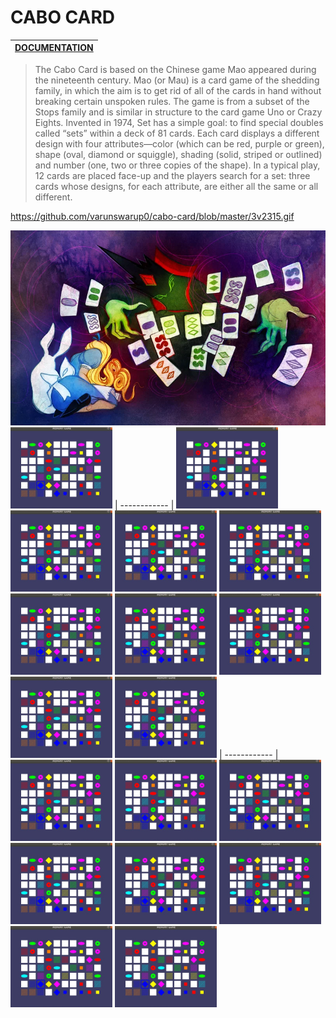 # CABO CARD

|[DOCUMENTATION](https://docs.google.com/document/d/19gY5NmwvQqfZmJ5ssY5l50QmcEl40KyuM_ZqwJi1Bks/edit?usp=sharing "Google's Docs")       |
| ------------- |

>The Cabo Card is based on the Chinese game Mao appeared during the nineteenth century.
>Mao (or Mau) is a card game of the shedding family, in which the aim is to get rid of all of the cards in hand without breaking certain unspoken rules.
>The game is from a subset of the Stops family and is similar in structure to the card game Uno or Crazy Eights.
>Invented in 1974, Set has a simple goal: to find special doubles called “sets” within a deck of 81 cards. Each card displays a different design with four attributes—color (which can be red, purple or green), shape (oval, diamond or squiggle), shading (solid, striped or outlined) and number (one, two or three copies of the shape).
>In a typical play, 12 cards are placed face-up and the players search for a set: three cards whose designs, for each attribute, are either all the same or all different.





https://github.com/varunswarup0/cabo-card/blob/master/3v2315.gif

![alt text](https://github.com/varunswarup0/cabo-card/blob/master/caboCard.webp)
![alt text](https://github.com/varunswarup0/cabo-card/blob/master/3v2315.gif) | 
------------ |
![alt text](https://github.com/varunswarup0/cabo-card/blob/master/3v2315.gif)
![alt text](https://github.com/varunswarup0/cabo-card/blob/master/3v2315.gif)
![alt text](https://github.com/varunswarup0/cabo-card/blob/master/3v2315.gif)
![alt text](https://github.com/varunswarup0/cabo-card/blob/master/3v2315.gif)
![alt text](https://github.com/varunswarup0/cabo-card/blob/master/3v2315.gif)
![alt text](https://github.com/varunswarup0/cabo-card/blob/master/3v2315.gif)
![alt text](https://github.com/varunswarup0/cabo-card/blob/master/3v2315.gif)
![alt text](https://github.com/varunswarup0/cabo-card/blob/master/3v2315.gif)
![alt text](https://github.com/varunswarup0/cabo-card/blob/master/3v2315.gif) | 
------------ |
![alt text](https://github.com/varunswarup0/cabo-card/blob/master/3v2315.gif)
![alt text](https://github.com/varunswarup0/cabo-card/blob/master/3v2315.gif)
![alt text](https://github.com/varunswarup0/cabo-card/blob/master/3v2315.gif)
![alt text](https://github.com/varunswarup0/cabo-card/blob/master/3v2315.gif)
![alt text](https://github.com/varunswarup0/cabo-card/blob/master/3v2315.gif)
![alt text](https://github.com/varunswarup0/cabo-card/blob/master/3v2315.gif)
![alt text](https://github.com/varunswarup0/cabo-card/blob/master/3v2315.gif)
![alt text](https://github.com/varunswarup0/cabo-card/blob/master/3v2315.gif)
